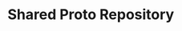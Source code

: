 # Shared Proto Repository

<!-- 
https://levelup.gitconnected.com/nestjs-microservices-with-grpc-api-gateway-and-authentication-part-1-2-650009c03686 -->